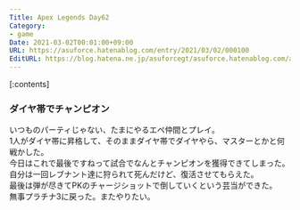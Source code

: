 ```yaml
---
Title: Apex Legends Day62
Category:
- game
Date: 2021-03-02T00:01:00+09:00
URL: https://asuforce.hatenablog.com/entry/2021/03/02/000100
EditURL: https://blog.hatena.ne.jp/asuforcegt/asuforce.hatenablog.com/atom/entry/26006613698080576
---
```


[:contents]

### ダイヤ帯でチャンピオン

いつものパーティじゃない、たまにやるエペ仲間とプレイ。  
1人がダイヤ帯に昇格して、そのままダイヤ帯でダイヤやら、マスターとかと何戦かした。  
今日はこれで最後ですねって試合でなんとチャンピオンを獲得できてしまった。  
自分は一回レブナント達に狩られて死んだけど、復活させてもらえた。  
最後は弾が尽きてPKのチャージショットで倒していくという芸当ができた。  
無事プラチナ3に戻った。またやりたい。
